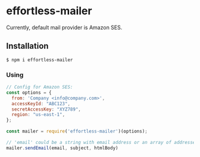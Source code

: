 # effortless-mailer
Currently, default mail provider is Amazon SES.

## Installation

```console
$ npm i effortless-mailer
```

### Using

```javascript 1.6
// Config for Amazon SES:
const options = {
  from: 'Company <info@company.com>',
  accessKeyId: "ABC123",
  secretAccessKey: "XYZ789",
  region: "us-east-1",
};
 
const mailer = require('effortless-mailer')(options);
 
// 'email' could be a string with email address or an array of addresses
mailer.sendEmail(email, subject, htmlBody)
```
